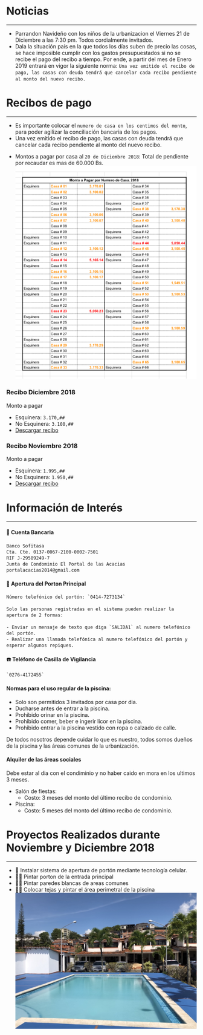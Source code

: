 # Noticias
---
* Parrandon Navideño con los niños de la urbanizacion el Viernes 21 de Diciembre a las 7:30 pm. Todos cordialmente invitados. 
* Dala la situación país en la que todos los días suben de precio las cosas, se hace imposible cumplir con los gastos presupuestados si no se recibe el pago del recibo a tiempo.
Por ende, a partir del mes de Enero 2019 entrará en vigor la siguiente norma:
`Una vez emitido el recibo de pago, las casas con deuda tendrá que cancelar cada recibo pendiente al monto del nuevo recibo.`


# Recibos de pago
---

* Es importante colocar el `numero de casa en los centimos del monto`, para poder agilizar la conciliación bancaria de los pagos.
* Una vez emitido el recibo de pago, las casas con deuda tendrá que cancelar cada recibo pendiente al monto del nuevo recibo.

- Montos a pagar por casa al `20 de Diciembre 2018`:
Total de pendiente por recaudar es mas de 60.000 Bs.
![Pendientes](/files/pendiente.png)

### Recibo Diciembre 2018

Monto a pagar

- Esquinera: `3.170,##`
- No Esquinera: `3.100,##`
- [Descargar recibo](../files/Diciembre2018.pdf)

### Recibo Noviembre 2018

Monto a pagar

- Esquinera: `1.995,##`
- No Esquinera: `1.950,##`
- [Descargar recibo](../files/Noviembre2018.pdf)


# Información de Interés
---

#### 🏦 Cuenta Bancaria
```
Banco Sofitasa
Cta. Cte. 0137-0067-2100-0002-7501
RIF J-29589249-7
Junta de Condominio El Portal de las Acacias
portalacacias2014@gmail.com
```

#### 🚧 Apertura del Porton Principal
    
    Número telefónico del portón: `0414-7273134`
    
    Solo las personas registradas en el sistema pueden realizar la apertura de 2 formas:
    
    - Enviar un mensaje de texto que diga `SALIDA1` al numero telefónico del portón.
    - Realizar una llamada telefónica al numero telefónico del portón y esperar algunos repiques.

#### ☎️ Teléfono de Casilla de Vigilancia
    
    `0276-4172455`

#### Normas para el uso regular de la piscina:
* Solo son permitidos 3 invitados por casa por dia. 
* Ducharse antes de entrar a la piscina.
* Prohibido orinar en la piscina.
* Prohibido comer, beber e ingerir licor en la piscina.
* Prohibido entrar a la piscina vestido con ropa o calzado de calle.

De todos nosotros depende cuidar lo que es nuestro, todos somos dueños de la piscina y las áreas comunes de la urbanización.

#### Alquiler de las áreas sociales
Debe estar al dia con el condiminio y no haber caido en mora en los ultimos 3 meses.
- Salón de fiestas:
  - Costo: 3 meses del monto del último recibo de condominio.
- Piscina: 
  - Costo: 5 meses del monto del último recibo de condominio.


# Proyectos Realizados durante Noviembre y Diciembre 2018
---

- 🚨 Instalar sistema de apertura de portón mediante tecnología celular.
- 👨‍🎨 Pintar porton de la entrada principal
- 👨‍🎨 Pintar paredes blancas de areas comunes
- 🏊‍♀️ Colocar tejas y pintar el área perimetral de la piscina
![Piscina](/files/piscina.JPG)
